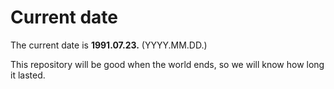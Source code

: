 # Current date

The current date is **1991.07.23.** (YYYY.MM.DD.)

This repository will be good when the world ends, so we will know how long it lasted.